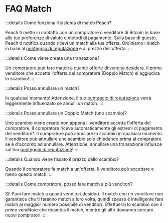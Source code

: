 # FAQ Match

:::details Come funziona il sistema di match Peach?

Peach ti mette in contatto con un compratore o venditore di Bitcoin in base alle tue preferenze di valute e metodi di pagamento.
Sulla base di questo, Peach ti notifica quando ricevi un match alla tua offerta.
Ordiniamo i match in base al [punteggio di reputazione](/it/faq/trading/#what-does-the-peach-score-mean) e al prezzo dell'offerta.
:::

:::details Come viene creata una transazione?

Un compratore può fare match a quante offerte di vendita desidera.
Il primo venditore che accetta l'offerta del compratore (Doppio Match) si aggiudica lo scambio!
:::

:::details Posso annullare un match?

In qualsiasi momento!
Attenzione, il tuo [punteggio di reputazione](/it/faq/trading/#what-does-the-peach-score-mean) verrà leggermente influenzato se annulli un match.
:::

:::details Posso annullare un Doppio Match (uno scambio)?

Uno scambio viene creato non appena il venditore accetta l'offerta del compratore.
Il compratore riceve automaticamente gli estremi di pagamento del venditore*.
Il compratore può annullare lo scambio in qualsiasi momento.
Il venditore può annullare uno scambio solo chiedendo prima al compratore se è d'accordo ad annullare.
Attenzione, annullare una transazione influisce sul tuo [punteggio di reputazione](/it/faq/trading/#what-does-the-peach-score-mean)!
:::

:::details Quando viene fissato il prezzo dello scambio?

Quando il compratore fa match a un'offerta.
Il venditore può accettare o meno questo match.
:::

:::details Come compratore, posso fare match a più venditori?

Sì! Puoi fare match a quanti venditori desideri. Il match con un venditore non garantisce che ti faranno match a loro volta, quindi spesso è intelligente fare match al maggior numero possibile di venditori. Effettuerai lo scambio con il primo venditore che ricambia il match, mentre gli altri dovranno cercare nuovi compratori.
:::

